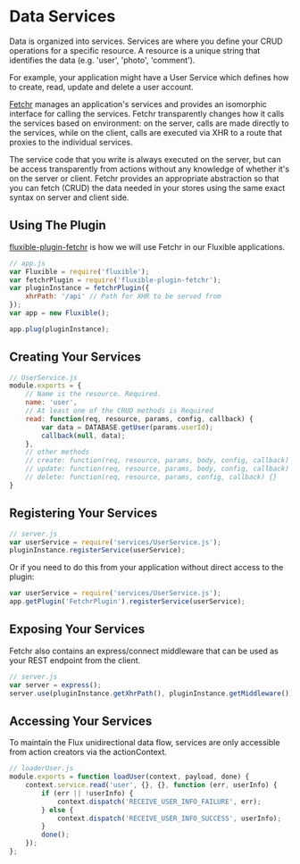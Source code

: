 # Data Services

Data is organized into services. Services are where you define your CRUD operations for a specific resource. A resource is a unique string that identifies the data (e.g. 'user', 'photo', 'comment').

For example, your application might have a User Service which defines how to create, read, update and delete a user account.

[Fetchr](https://github.com/yahoo/fetchr) manages an application's services and provides an isomorphic interface for calling the services. Fetchr transparently changes how it calls the services based on environment: on the server, calls are made directly to the services, while on the client, calls are executed via XHR to a route that proxies to the individual services.

The service code that you write is always executed on the server, but can be access transparently from actions without any knowledge of whether it's on the server or client. Fetchr provides an appropriate abstraction so that you can fetch (CRUD) the data needed in your stores using the same exact syntax on server and client side.

## Using The Plugin

[fluxible-plugin-fetchr](https://github.com/yahoo/fluxible-plugin-fetchr) is how we will use Fetchr in our Fluxible applications.

```js
// app.js
var Fluxible = require('fluxible');
var fetchrPlugin = require('fluxible-plugin-fetchr');
var pluginInstance = fetchrPlugin({
    xhrPath: '/api' // Path for XHR to be served from
});
var app = new Fluxible();

app.plug(pluginInstance);
```


## Creating Your Services

```js
// UserService.js
module.exports = {
    // Name is the resource. Required.
    name: 'user',
    // At least one of the CRUD methods is Required
    read: function(req, resource, params, config, callback) {
        var data = DATABASE.getUser(params.userId);
        callback(null, data);
    },
    // other methods
    // create: function(req, resource, params, body, config, callback) {},
    // update: function(req, resource, params, body, config, callback) {},
    // delete: function(req, resource, params, config, callback) {}
}
```


## Registering Your Services

```js
// server.js
var userService = require('services/UserService.js');
pluginInstance.registerService(userService);
```

Or if you need to do this from your application without direct access to the plugin:

```js
var userService = require('services/UserService.js');
app.getPlugin('FetchrPlugin').registerService(userService);
```


## Exposing Your Services

Fetchr also contains an express/connect middleware that can be used as your REST endpoint from the client.

```js
// server.js
var server = express();
server.use(pluginInstance.getXhrPath(), pluginInstance.getMiddleware());
```


## Accessing Your Services

To maintain the Flux unidirectional data flow, services are only accessible from action creators via the actionContext.

```js
// loaderUser.js
module.exports = function loadUser(context, payload, done) {
    context.service.read('user', {}, {}, function (err, userInfo) {
        if (err || !userInfo) {
            context.dispatch('RECEIVE_USER_INFO_FAILURE', err);
        } else {
            context.dispatch('RECEIVE_USER_INFO_SUCCESS', userInfo);
        }
        done();
    });
};
```
